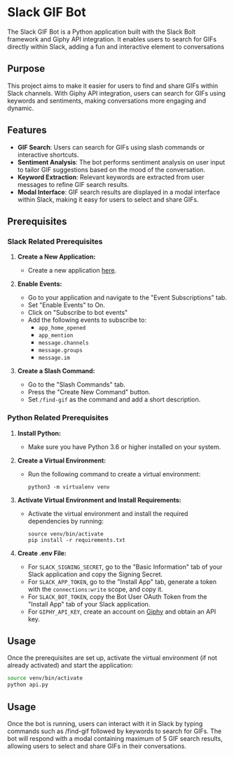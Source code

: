 # Slack GIF Bot

The Slack GIF Bot is a Python application built with the Slack Bolt framework and Giphy API integration. It enables users to search for GIFs directly within Slack, adding a fun and interactive element to conversations

## Purpose
This project aims to make it easier for users to find and share GIFs within Slack channels. With Giphy API integration, users can search for GIFs using keywords and sentiments, making conversations more engaging and dynamic.

## Features

- **GIF Search**: Users can search for GIFs using slash commands or interactive shortcuts.
- **Sentiment Analysis**: The bot performs sentiment analysis on user input to tailor GIF suggestions based on the mood of the conversation.
- **Keyword Extraction**: Relevant keywords are extracted from user messages to refine GIF search results.
- **Modal Interface**: GIF search results are displayed in a modal interface within Slack, making it easy for users to select and share GIFs.


## Prerequisites

### Slack Related Prerequisites

1. **Create a New Application:**
   - Create a new application [here](https://api.slack.com/apps).

2. **Enable Events:**
   - Go to your application and navigate to the "Event Subscriptions" tab.
   - Set "Enable Events" to On.
   - Click on "Subscribe to bot events"
   - Add the following events to subscribe to:
     - `app_home_opened`
     - `app_mention`
     - `message.channels`
     - `message.groups`
     - `message.im`
     
3. **Create a Slash Command:**
   - Go to the "Slash Commands" tab.
   - Press the "Create New Command" button.
   - Set `/find-gif` as the command and add a short description.


### Python Related Prerequisites

1. **Install Python:**
   - Make sure you have Python 3.6 or higher installed on your system.

2. **Create a Virtual Environment:**
   - Run the following command to create a virtual environment:
     ```
     python3 -m virtualenv venv
     ```

3. **Activate Virtual Environment and Install Requirements:**
   - Activate the virtual environment and install the required dependencies by running:
     ```
     source venv/bin/activate
     pip install -r requirements.txt
     ```

4. **Create .env File:**
   - For `SLACK_SIGNING_SECRET`, go to the "Basic Information" tab of your Slack application and copy the Signing Secret.
   - For `SLACK_APP_TOKEN`, go to the "Install App" tab, generate a token with the `connections:write` scope, and copy it.
   - For `SLACK_BOT_TOKEN`, copy the Bot User OAuth Token from the "Install App" tab of your Slack application.
   - For `GIPHY_API_KEY`, create an account on [Giphy](https://developers.giphy.com/dashboard/) and obtain an API key.
   
## Usage

Once the prerequisites are set up, activate the virtual environment (if not already activated) and start the application:

```bash
source venv/bin/activate
python api.py
```



## Usage
Once the bot is running, users can interact with it in Slack by typing commands such as /find-gif followed by keywords to search for GIFs. The bot will respond with a modal containing maximum of 5 GIF search results, allowing users to select and share GIFs in their conversations.